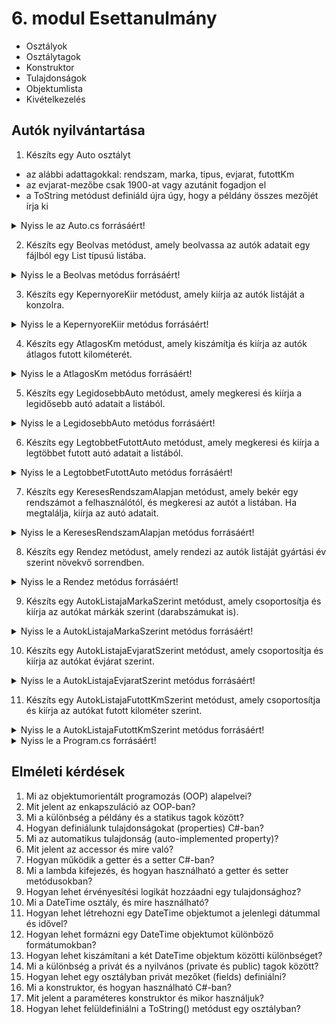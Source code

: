 # 6. modul Esettanulmány

- Osztályok
- Osztálytagok
- Konstruktor
- Tulajdonságok
- Objektumlista
- Kivételkezelés

## Autók nyilvántartása
1. Készíts egy Auto osztályt
  - az alábbi adattagokkal: rendszam, marka, tipus, evjarat, futottKm
  - az evjarat-mezőbe csak 1900-at vagy azutánit fogadjon el
  - a ToString metódust definiáld újra úgy, hogy a példány összes mezőjét írja ki

<details>
<summary>Nyiss le az Auto.cs forrásáért!</summary>

### `Auto.cs` példa:
```c#
class Auto
    {
        string _rendszam;
        string _marka;
        string _tipus;
        int _evjarat;
        int _futottKm;

        public Auto(string rendszam, string marka, string tipus, int evjarat, int futottKm)
        {
            Rendszam = rendszam;
            Marka = marka;
            Tipus = tipus;
            Evjarat = evjarat;
            FutottKm = futottKm;
        }

        public string Rendszam { get => _rendszam; set => _rendszam = value; }
        public string Marka { get => _marka; set => _marka = value; }
        public string Tipus { get => _tipus; set => _tipus = value; }
        public int Evjarat {
            get => _evjarat;
            set
            {
                if (value>=1900 && value<=DateTime.Now.Year)
                {
                    _evjarat = value;
                }
                else
                {
                    throw new ArgumentException("Az évjárat kívül esik a megadható tartományon");
                }
            }
        }
        public int FutottKm { get => _futottKm; set => _futottKm = value; }

        public override string ToString()
        {
            return $"{this.Rendszam}, {this.Marka}, {this.Tipus}, {this.Evjarat}, {this.FutottKm}";
        }
    }
}
```
</details>

2. Készíts egy Beolvas metódust, amely beolvassa az autók adatait egy fájlból egy List<Auto> típusú listába.
<details>
<summary>Nyiss le a Beolvas metódus forrásáért!</summary>

### `Beolvas` példa:
```c#
/// <summary>
/// Beolvassa a fájl sorait listában Auto példányokba
/// </summary>
static List<Auto> Beolvas()
{
    List<Auto> a = new List<Auto>();
    try
    {
        using (StreamReader sr = new StreamReader("autok.csv", Encoding.UTF8))
        {
            string sor;
            while ((sor = sr.ReadLine()) != null)
            {
                string[] seged = sor.Split(',');
                a.Add(new Auto(seged[0], seged[1], seged[2], Convert.ToInt32(seged[3]), Convert.ToInt32(seged[4])));
            }
        }
    }
    catch (Exception ex)
    {
        Console.WriteLine($"Hiba: {ex.Message}");
        Console.ReadKey();
        Environment.Exit(1);
    }
    return a;
}
```
</details>

3. Készíts egy KepernyoreKiir metódust, amely kiírja az autók listáját a konzolra.
<details>
<summary>Nyiss le a KepernyoreKiir metódus forrásáért!</summary>

### `KepernyoreKiir` példa:
```c#
/// <summary>
/// Kiírja képernyőre az autok lista tartalmat
/// </summary>
/// <param name="a">autok</param>
/// <param name="cim">rendezés előtt vagy után</param>
static void KepernyoreKiir(List<Auto> a, string cim)
{
    Console.WriteLine($"\n{cim}");
    foreach (Auto auto in a)
    {
        Console.WriteLine(auto);
    }
   
    //a.ForEach(x => Console.WriteLine(x));
}
```
</details>

4. Készíts egy AtlagosKm metódust, amely kiszámítja és kiírja az autók átlagos futott kilométerét.
<details>
<summary>Nyiss le a AtlagosKm metódus forrásáért!</summary>

### `AtlagosKm` példa:
```c#
static void AtlagosKm(List<Auto> a)
{
    //double atlag = a.Average(auto => auto.FutottKm);
    double osszeg = 0;
    foreach (Auto auto in a)
    {
        osszeg += auto.FutottKm;
    }
    double atlag = osszeg / a.Count();
    Console.WriteLine($"Az autók átlagos futott km: {atlag:f2}");
}
```
</details>

5. Készíts egy LegidosebbAuto metódust, amely megkeresi és kiírja a legidősebb autó adatait a listából.
<details>
<summary>Nyiss le a LegidosebbAuto metódus forrásáért!</summary>

### `LegidosebbAuto` példa:
```c#
static void LegidosebbAuto(List<Auto> a)
{
    //Auto legidosebbAuto = a.MinBy(auto => auto.Evjarat);
    ///
    Auto legidosebbAuto = a[0];
    foreach (Auto auto in a)
    {
        if (auto.GyartasiEv < legidosebbAuto.GyartasiEv)
        {
            legidosebbAuto = auto;
        }
    }
    ///
    Auto legidosebbAuto = a.OrderBy(auto => auto.Evjarat).FirstOrDefault();
    Console.WriteLine($"\nLegidősebb autó adatai: {legidosebbAuto}");
}
```
</details>

6. Készíts egy LegtobbetFutottAuto metódust, amely megkeresi és kiírja a legtöbbet futott autó adatait a listából.
<details>
<summary>Nyiss le a LegtobbetFutottAuto metódus forrásáért!</summary>

### `LegtobbetFutottAuto` példa:
```c#
static void LegtobbetFutottAuto(List<Auto> a)
{
    //Auto legtobbetFutottAuto = a.MaxBy(auto => auto.FutottKm);
    ///
    Auto legtobbetFutottAuto = a[0];
    foreach (Auto auto in a)
    {
        if (auto.FutottKm > legtobbetFutottAuto.FutottKm)
        {
            legtobbetFutottAuto = auto;
        }
    }///
    Auto legtobbetFutottAuto = a.OrderByDescending(auto => auto.FutottKm).FirstOrDefault();
    Console.WriteLine($"\nLegtöbett futott km autó adatai: {legtobbetFutottAuto}");
}
```
</details>


7. Készíts egy KeresesRendszamAlapjan metódust, amely bekér egy rendszámot a felhasználótól, és megkeresi az autót a listában. Ha megtalálja, kiírja az autó adatait.
<details>
<summary>Nyiss le a KeresesRendszamAlapjan metódus forrásáért!</summary>

### `KeresesRendszamAlapjan` példa:
```c#
static void KeresesRendszamAlapjan(List<Auto> a)
{
    Console.Write("Kérem a rendszámot: ");
    string keresesRendszam = Console.ReadLine();
    Auto megtalaltAuto = null;
    foreach (Auto auto in a)
    {
        if (auto.Rendszam.Equals(keresesRendszam, StringComparison.OrdinalIgnoreCase))
        {
            megtalaltAuto = auto;
            break;
        }
    }
    if (megtalaltAuto == null)
    {
        Console.WriteLine("Nincs ilyen adat");
    }
    else
    {
        Console.WriteLine(megtalaltAuto);
    }
}
```
</details>

8. Készíts egy Rendez metódust, amely rendezi az autók listáját gyártási év szerint növekvő sorrendben.
<details>
<summary>Nyiss le a Rendez metódus forrásáért!</summary>

### `Rendez` példa:
```c#
static List<Auto> Rendez(List<Auto> a)
{
    //a.Sort((x, y) => x.GyartasiEv.CompareTo(y.GyartasiEv));
    ///
    for (int i = 0; i < a.Count - 1; i++)
    {
        for (int j = 0; j < a.Count - i - 1; j++)
        {
            if (a[j].GyartasiEv > a[j + 1].GyartasiEv)
            {
                // Csere
                Auto temp = a[j];
                a[j] = a[j + 1];
                a[j + 1] = temp;
            }
        }
    }///
    return a;
}
```
</details>

9. Készíts egy AutokListajaMarkaSzerint metódust, amely csoportosítja és kiírja az autókat márkák szerint (darabszámukat is).
<details>
<summary>Nyiss le a AutokListajaMarkaSzerint metódus forrásáért!</summary>

### `AutokListajaMarkaSzerint` példa:
```c#
static void AutokListajaMarkaSzerint(List<Auto> a)
{
    Console.WriteLine("\nAz autók csoportosítva márka szerint: ");
    //Csoportosítás márka szerint:
    Dictionary<string, List<Auto>> autokMarkaSzerint = new Dictionary<string, List<Auto>>();
    foreach (Auto auto in a)
    {
        if (!autokMarkaSzerint.ContainsKey(auto.Marka))
        {
            autokMarkaSzerint[auto.Marka] = new List<Auto>();
        }
        autokMarkaSzerint[auto.Marka].Add(auto);
    }
    //IEnumerable<IGrouping<string, Auto>> autokMarkaSzerint = a.GroupBy(auto => auto.Marka);

    //Csoportok kiírása
    foreach (KeyValuePair<string, List<Auto>> markakCsoport in autokMarkaSzerint)
    {
        Console.WriteLine($"{markakCsoport.Key} ({markakCsoport.Value.Count()}db)");
        foreach (Auto csoportbeliAuto in markakCsoport.Value)
        {
            Console.WriteLine($"  {csoportbeliAuto}");
        }
    }
   
    /*foreach (IGrouping<string, Auto> csoport in autokMarkaSzerint)
    {
      Console.WriteLine($"{csoport.Key}: {csoport.Count()} db");
      foreach (Auto auto in csoport)
      {
          Console.WriteLine($"\t{auto}");
      }
    }*/
}
```
</details>
  
10. Készíts egy AutokListajaEvjaratSzerint metódust, amely csoportosítja és kiírja az autókat évjárat szerint.
<details>
<summary>Nyiss le a AutokListajaEvjaratSzerint metódus forrásáért!</summary>

### `AutokListajaEvjaratSzerint` példa:
```c#
static void AutokListajaEvjaratSzerint(List<Auto> a)
{
    Console.WriteLine("\nAz autók csoportosítva évjárat szerint: ");
    //Csoportosítás márka szerint:
    var autokEvjaratSzerint = a.GroupBy(auto => auto.Evjarat);

    //Csoportok kiírása
    foreach (var evjaratCsoport in autokEvjaratSzerint)
    {
        Console.WriteLine(evjaratCsoport.Key);
        foreach (var csoportbeliAuto in evjaratCsoport)
        {
            Console.WriteLine($"  {csoportbeliAuto}");
        }
    }
}
```
</details>

11. Készíts egy AutokListajaFutottKmSzerint metódust, amely csoportosítja és kiírja az autókat futott kilométer szerint.

<details>
<summary>Nyiss le a AutokListajaFutottKmSzerint metódus forrásáért!</summary>

### `AutokListajaFutottKmSzerint` példa:
```c#
static void AutokListajaFutottKmSzerint(List<Auto> a)
{
    Console.Write("\nAdj meg egy kilométer értéket: ");
    int keresettKm = int.Parse(Console.ReadLine());
    List<Auto> kmAutok = a.FindAll(auto => auto.FutottKm > keresettKm);
    Console.WriteLine($"\n{keresettKm} km felett futott autók:");
    foreach (var auto in kmAutok)
    {
        Console.WriteLine(auto);
    }
}
```
</details>

<details>
<summary>Nyiss le a Program.cs forrásáért!</summary>

### `Program.cs` példa:
```c#
static void Main(string[] args){
    List<Auto> autok = Beolvas();
    KepernyoreKiir(autok,"Autók listája");
    List<Auto> autokRendezveGyartasiEvSzerint = Rendez(new List<Auto>(autok));
    KepernyoreKiir(autokRendezveGyartasiEvSzerint, "Autók gyártási év szerint rendezett listája");
    KeresesRendszamAlapjan(autok);
    LegidosebbAuto(autok);
    LegtobbetFutottAuto(autok);
    AtlagosKm(autok);
    AutokListajaMarkaSzerint(autok);
    AutokListajaEvjaratSzerint(autok);
    AutokListajaFutottKmSzerint(autok);

    Console.WriteLine("Nyomj egy billentyűt a kilépéshez");
    Console.ReadKey();
}    

```
</details>


## Elméleti kérdések
1. Mi az objektumorientált programozás (OOP) alapelvei?
2. Mit jelent az enkapszuláció az OOP-ban?
3. Mi a különbség a példány és a statikus tagok között?
4. Hogyan definiálunk tulajdonságokat (properties) C#-ban?
5. Mi az automatikus tulajdonság (auto-implemented property)?
6. Mit jelent az accessor és mire való?
7. Hogyan működik a getter és a setter C#-ban?
8. Mi a lambda kifejezés, és hogyan használható a getter és setter metódusokban?
9. Hogyan lehet érvényesítési logikát hozzáadni egy tulajdonsághoz?
10. Mi a DateTime osztály, és mire használható?
11. Hogyan lehet létrehozni egy DateTime objektumot a jelenlegi dátummal és idővel?
12. Hogyan lehet formázni egy DateTime objektumot különböző formátumokban?
13. Hogyan lehet kiszámítani a két DateTime objektum közötti különbséget?
14. Mi a különbség a privát és a nyilvános (private és public) tagok között?
15. Hogyan lehet egy osztályban privát mezőket (fields) definiálni?
16. Mi a konstruktor, és hogyan használható C#-ban?
17. Mit jelent a paraméteres konstruktor és mikor használjuk?
18. Hogyan lehet felüldefiniálni a ToString() metódust egy osztályban?
